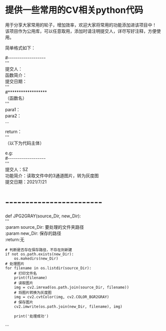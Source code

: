 # 提供一些常用的CV相关python代码
用于分享大家常用的轮子，增加效率，欢迎大家将常用的功能添加进该项目中！
该项目作为公用库，可以任意取用，添加时请注明提交人，详尽写好注释，方便使用。

简单格式如下：

#-------------------  
'''  
提交人：  
函数简介：  
提交日期：  
'''  
#******************  
（函数名）  
'''  
para1：  
para2：  
...  

return：  
'''  
（以下为代码主体）  




e.g:  
#-------------------  
'''  
提交人：SZ  
功能简介：读取文件中的3通道图片，转为灰度图  
提交日期：2021/7/21  
# ------------------------ 

def JPG2GRAY(source_Dir, new_Dir):  
    '''  
    :param source_Dir: 要处理的文件夹路径  
    :param new_Dir: 保存的路径  
    :return:无  


    # 判断是否存在保存路径，不存在则新建
    if not os.path.exists(new_Dir):
        os.makedirs(new_Dir)
    # 处理图片
    for filename in os.listdir(source_Dir):
        # 打印文件名
        print(filename)
        # 读取图片
        img = cv2.imread(os.path.join(source_Dir, filename))
        # 将图片转换为灰度图
        img = cv2.cvtColor(img, cv2.COLOR_BGR2GRAY)
        # 保存图片
        cv2.imwrite(os.path.join(new_Dir, filename), img)

        print('处理成功')
···
